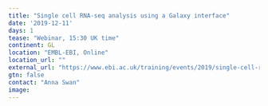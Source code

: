 ```yaml
---
title: "Single cell RNA-seq analysis using a Galaxy interface"
date: '2019-12-11'
days: 1
tease: "Webinar, 15:30 UK time"
continent: GL
location: "EMBL-EBI, Online"
location_url: ""
external_url: "https://www.ebi.ac.uk/training/events/2019/single-cell-rna-seq-analysis-using-galaxy-interface"
gtn: false
contact: "Anna Swan"
image: 
---
```

